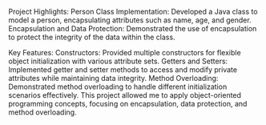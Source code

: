 Project Highlights:
Person Class Implementation: Developed a Java class to model a person, encapsulating attributes such as name, age, and gender.
Encapsulation and Data Protection: Demonstrated the use of encapsulation to protect the integrity of the data within the class.

Key Features:
Constructors: Provided multiple constructors for flexible object initialization with various attribute sets.
Getters and Setters: Implemented getter and setter methods to access and modify private attributes while maintaining data integrity.
Method Overloading: Demonstrated method overloading to handle different initialization scenarios effectively.
This project allowed me to apply object-oriented programming concepts, focusing on encapsulation, data protection, and method overloading. 
